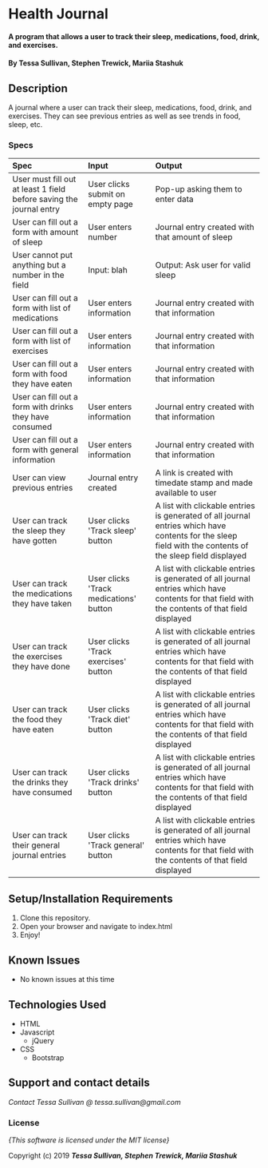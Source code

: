 # Health Journal

#### A program that allows a user to track their sleep, medications, food, drink, and exercises.

#### By **Tessa Sullivan, Stephen Trewick, Mariia Stashuk**

## Description

A journal where a user can track their sleep, medications, food, drink, and exercises.  They can see previous entries as well as see trends in food, sleep, etc.

### Specs
| Spec | Input | Output |
| :-------------     | :------------- | :------------- |
| User must fill out at least 1 field before saving the journal entry |User clicks submit on empty page|Pop-up asking them to enter data|
| User can fill out a form with amount of sleep | User enters number |Journal entry created with that amount of sleep|
| User cannot put anything but a number in the field | Input: blah | Output: Ask user for valid sleep
| User can fill out a form with list of medications | User enters information |Journal entry created with that information|
| User can fill out a form with list of exercises | User enters information |Journal entry created with that information|
| User can fill out a form with food they have eaten | User enters information |Journal entry created with that information|
| User can fill out a form with drinks they have consumed | User enters information |Journal entry created with that information|
| User can fill out a form with general information | User enters information |Journal entry created with that information|
| User can view previous entries|Journal entry created|A link is created with timedate stamp and made available to user|
| User can track the sleep they have gotten|User clicks 'Track sleep' button|A list with clickable entries is generated of all journal entries which have contents for the sleep field with the contents of the sleep field displayed|
| User can track the medications they have taken |User clicks 'Track medications' button|A list with clickable entries is generated of all journal entries which have contents for that field with the contents of that field displayed|
| User can track the exercises they have done|User clicks 'Track exercises' button|A list with clickable entries is generated of all journal entries which have contents for that field with the contents of that field displayed|
| User can track the food they have eaten|User clicks 'Track diet' button|A list with clickable entries is generated of all journal entries which have contents for that field with the contents of that field displayed|
| User can track the drinks they have consumed|User clicks 'Track drinks' button|A list with clickable entries is generated of all journal entries which have contents for that field with the contents of that field displayed|
| User can track their general journal entries |User clicks 'Track general' button|A list with clickable entries is generated of all journal entries which have contents for that field with the contents of that field displayed|

## Setup/Installation Requirements

1. Clone this repository.
2. Open your browser and navigate to index.html
3. Enjoy!



## Known Issues
* No known issues at this time

## Technologies Used

* HTML
* Javascript
  * jQuery
* CSS
  * Bootstrap

## Support and contact details

_Contact Tessa Sullivan @ tessa.sullivan@gmail.com_

### License

*{This software is licensed under the MIT license}*

Copyright (c) 2019 **_Tessa Sullivan, Stephen Trewick, Mariia Stashuk_**
